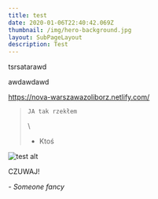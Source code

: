 ```yaml
---
title: test
date: 2020-01-06T22:40:42.069Z
thumbnail: /img/hero-background.jpg
layout: SubPageLayout
description: Test
---
```

tsrsatarawd

awdawdawd 

<https://nova-warszawazoliborz.netlify.com/>

> `JA tak rzekłem`
>
> \
>
>
> - Ktoś

![test alt ](/img/favicon-120px.png "test title")

CZUWAJ!

_\- Someone fancy_
